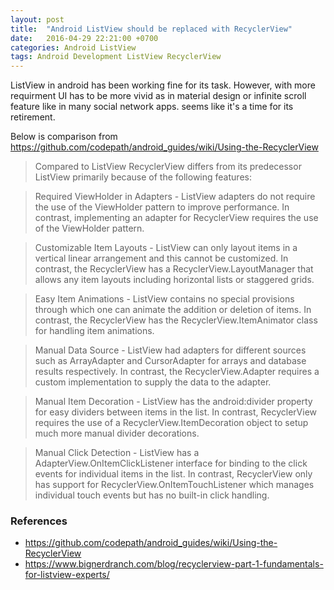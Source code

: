 ```yaml
---
layout: post
title:  "Android ListView should be replaced with RecyclerView"
date:   2016-04-29 22:21:00 +0700
categories: Android ListView  
tags: Android Development ListView RecyclerView
---
```


ListView in android has been working fine for its task. However, with more requirment
UI has to be more vivid as in material design or infinite scroll feature like in many social
network apps. seems like it's a time for its retirement.

Below is comparison from https://github.com/codepath/android_guides/wiki/Using-the-RecyclerView

> Compared to ListView
> RecyclerView differs from its predecessor ListView primarily because of the following features:

> Required ViewHolder in Adapters
    - ListView adapters do not require the use of the ViewHolder pattern to improve performance. In contrast, implementing an adapter for RecyclerView requires the use of the ViewHolder pattern.
    
> Customizable Item Layouts
    - ListView can only layout items in a vertical linear arrangement and this cannot be customized. In contrast, the RecyclerView has a RecyclerView.LayoutManager that allows any item layouts including horizontal lists or staggered grids.
    
> Easy Item Animations
    - ListView contains no special provisions through which one can animate the addition or deletion of items. In contrast, the RecyclerView has the RecyclerView.ItemAnimator class for handling item animations.
    
> Manual Data Source
    - ListView had adapters for different sources such as ArrayAdapter and CursorAdapter for arrays and database results respectively. In contrast, the RecyclerView.Adapter requires a custom implementation to supply the data to the adapter.
    
> Manual Item Decoration
    - ListView has the android:divider property for easy dividers between items in the list. In contrast, RecyclerView requires the use of a RecyclerView.ItemDecoration object to setup much more manual divider decorations.
    
> Manual Click Detection
    - ListView has a AdapterView.OnItemClickListener interface for binding to the click events for individual items in the list. In contrast, RecyclerView only has support for RecyclerView.OnItemTouchListener which manages individual touch events but has no built-in click handling.
    
### References

- <https://github.com/codepath/android_guides/wiki/Using-the-RecyclerView>
- <https://www.bignerdranch.com/blog/recyclerview-part-1-fundamentals-for-listview-experts/>